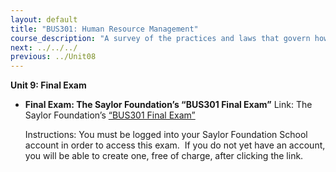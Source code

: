 ```yaml
---
layout: default
title: "BUS301: Human Resource Management"
course_description: "A survey of the practices and laws that govern how an organization should work with their human capital. Subjects include job analysis, recruitment, training, performance measurement, compensation, safety, and labor relations."
next: ../../../
previous: ../Unit08
---
```

**Unit 9: Final Exam** <span id="9"></span> 
-   **Final Exam: The Saylor Foundation’s “BUS301 Final Exam”**
    Link: The Saylor Foundation’s [“BUS301 Final
    Exam”](http://school.saylor.org/mod/quiz/view.php?id=302)  
      
     Instructions: You must be logged into your Saylor Foundation School
    account in order to access this exam.  If you do not yet have an
    account, you will be able to create one, free of charge, after
    clicking the link.


